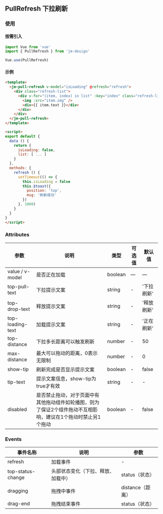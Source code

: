 ## PullRefresh 下拉刷新

### 使用

#### 按需引入

```javascript
import Vue from 'vue'
import { PullRefresh } from 'jm-design'

Vue.use(PullRefresh)
```

#### 示例

```html
<template>
  <jm-pull-refresh v-model="isLoading" @refresh="refresh">
    <div class="refresh-list">
      <div v-for="(item, index) in list" :key="index" class="refresh-list-item">
        <img :src="item.img" />
        <div>{{ item.text }}</div>
      </div>
    </div>
  </jm-pull-refresh>
</template>

<script>
export default {
  data () {
    return {
      isLoading: false,
      list: [ ... ]
    }
  },
  methods: {
    refresh () {
      setTimeout(() => {
        this.isLoading = false
        this.$toast({
          position: 'top',
          msg: '刷新成功'
        })
      }, 1000)
    }
  }
}
</script>
```

### Attributes
| 参数      | 说明                                 | 类型      | 可选值       | 默认值   |
|---------- |------------------------------------ |---------- |------------- |-------- |
| value / v-model      |	是否正在加载                |	boolean    |	—           |	—       |
| top-pull-text	    | 下拉提示文案                      |	string    |	-         |	'下拉刷新' |
| top-drop-text      | 释放提示文案                  | string | - | '释放刷新' |
| top-loading-text   | 加载提示文案                  | string | - | '正在刷新' |
| top-distance       | 下拉多长距离可以触发刷新        | number | - | 50 |
| max-distance       | 最大可以拖动的距离，0表示无限制  | number | - | 0 |
| show-tip           | 刷新完成是否显示提示文案        | boolean | - | false |
| tip-text           | 提示文案信息，show-tip为true才有效                  | string | - | - |
| disabled           | 是否禁止拖动，对于页面中有其他拖动组件如轮播图，则为了保证2个组件拖动不互相影响，建议在1个拖动时禁止另1个拖动                  | boolean | - | false |

### Events

| 事件名称      | 说明                                 | 参数     |
|------------- |------------------------------------ |--------- |
| refresh        | 加载事件                    | -       |
| top-status-change         | 头部状态变化（下拉、释放、加载中）                     | status（状态）       |
| dragging       | 拖拽中事件                      | distance（距离）       |
| drag-end        | 拖拽结束事件                   | status（状态）       |
